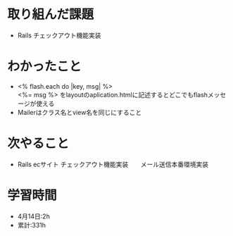 # 取り組んだ課題
- Rails チェックアウト機能実装
# わかったこと
- <% flash.each do |key, msg| %>
      <div class="alert alert-<%= key %>">
        <%= msg %> をlayoutのaplication.htmlに記述するとどこでもflashメッセージが使える
- Mailerはクラス名とview名を同じにすること
# 次やること
- Rails ecサイト チェックアウト機能実装　　メール送信本番環境実装
# 学習時間
- 4月14日:2h
- 累計:331h
